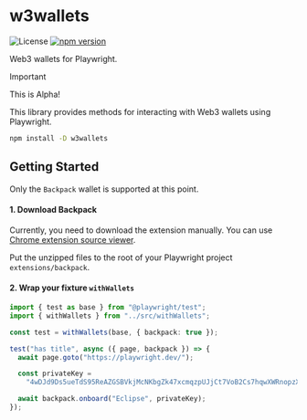 # w3wallets

![License](https://img.shields.io/badge/License-MIT-yellow.svg)
[![npm version](https://img.shields.io/npm/v/w3wallets.svg)](https://www.npmjs.com/package/w3wallets)

Web3 wallets for Playwright.

> [!IMPORTANT]
> This is Alpha!

This library provides methods for interacting with Web3 wallets using Playwright.

```sh
npm install -D w3wallets
```

## Getting Started

Only the `Backpack` wallet is supported at this point.

#### 1. Download Backpack

Currently, you need to download the extension manually. You can use [Chrome extension source viewer](https://chromewebstore.google.com/detail/chrome-extension-source-v/jifpbeccnghkjeaalbbjmodiffmgedin).

Put the unzipped files to the root of your Playwright project `extensions/backpack`.

<!-- ```sh
npx w3wallets
``` -->

#### 2. Wrap your fixture `withWallets`

```ts
import { test as base } from "@playwright/test";
import { withWallets } from "../src/withWallets";

const test = withWallets(base, { backpack: true });

test("has title", async ({ page, backpack }) => {
  await page.goto("https://playwright.dev/");

  const privateKey =
    "4wDJd9Ds5ueTdS95ReAZGSBVkjMcNKbgZk47xcmqzpUJjCt7VoB2Cs7hqwXWRnopzXqE4mCP6BEDHCYrFttEcBw2";

  await backpack.onboard("Eclipse", privateKey);
});
```
